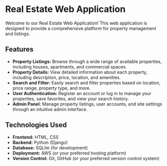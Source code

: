 # Real Estate Web Application

Welcome to our Real Estate Web Application! This web application is designed to provide a comprehensive platform for property management and listings.

## Features

- **Property Listings:** Browse through a wide range of available properties, including houses, apartments, and commercial spaces.
- **Property Details:** View detailed information about each property, including description, price, location, and amenities.
- **Search and Filter:** Easily search and filter properties based on location, price range, property type, and more.
- **User Authentication:** Register an account or log in to manage your properties, save favorites, and view your search history.
- **Admin Panel:** Manage property listings, user accounts, and site settings through an intuitive admin interface.

## Technologies Used

- **Frontend:** HTML, CSS
- **Backend:** Python (Django)
- **Database:** SQLite (for development)
- **Deployment:** AWS (or your preferred hosting platform)
- **Version Control:** Git, GitHub (or your preferred version control system)

